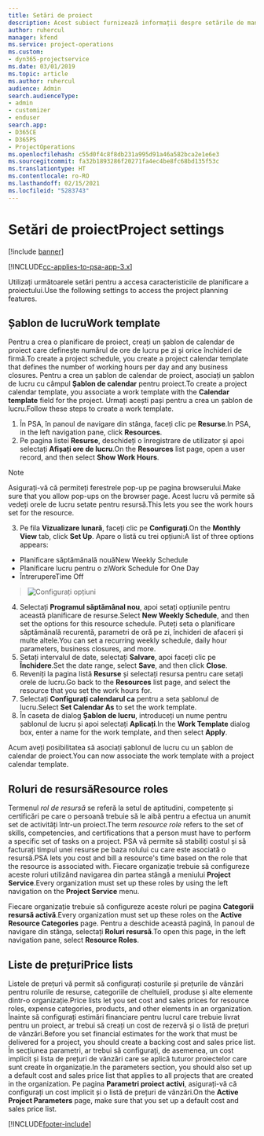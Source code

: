 ```yaml
---
title: Setări de proiect
description: Acest subiect furnizează informații despre setările de management de proiect.
author: ruhercul
manager: kfend
ms.service: project-operations
ms.custom:
- dyn365-projectservice
ms.date: 03/01/2019
ms.topic: article
ms.author: ruhercul
audience: Admin
search.audienceType:
- admin
- customizer
- enduser
search.app:
- D365CE
- D365PS
- ProjectOperations
ms.openlocfilehash: c55d0f4c8f8db231a995d91a46a582bca2e1e6e3
ms.sourcegitcommit: fa32b1893286f20271fa4ec4be8fc68bd135f53c
ms.translationtype: HT
ms.contentlocale: ro-RO
ms.lasthandoff: 02/15/2021
ms.locfileid: "5283743"
---
```

# <a name="project-settings"></a><span data-ttu-id="6c740-103">Setări de proiect</span><span class="sxs-lookup"><span data-stu-id="6c740-103">Project settings</span></span>

[!include [banner](../includes/psa-now-project-operations.md)]

[!INCLUDE[cc-applies-to-psa-app-3.x](../includes/cc-applies-to-psa-app-3x.md)]

<span data-ttu-id="6c740-104">Utilizați următoarele setări pentru a accesa caracteristicile de planificare a proiectului.</span><span class="sxs-lookup"><span data-stu-id="6c740-104">Use the following settings to access the project planning features.</span></span>

## <a name="work-template"></a><span data-ttu-id="6c740-105">Șablon de lucru</span><span class="sxs-lookup"><span data-stu-id="6c740-105">Work template</span></span>

<span data-ttu-id="6c740-106">Pentru a crea o planificare de proiect, creați un șablon de calendar de proiect care definește numărul de ore de lucru pe zi și orice închideri de firmă.</span><span class="sxs-lookup"><span data-stu-id="6c740-106">To create a project schedule, you create a project calendar template that defines the number of working hours per day and any business closures.</span></span> <span data-ttu-id="6c740-107">Pentru a crea un șablon de calendar de proiect, asociați un șablon de lucru cu câmpul **Șablon de calendar** pentru proiect.</span><span class="sxs-lookup"><span data-stu-id="6c740-107">To create a project calendar template, you associate a work template with the **Calendar template** field for the project.</span></span> <span data-ttu-id="6c740-108">Urmați acești pași pentru a crea un șablon de lucru.</span><span class="sxs-lookup"><span data-stu-id="6c740-108">Follow these steps to create a work template.</span></span>

1. <span data-ttu-id="6c740-109">În PSA, în panoul de navigare din stânga, faceți clic pe **Resurse**.</span><span class="sxs-lookup"><span data-stu-id="6c740-109">In PSA, in the left navigation pane, click **Resources**.</span></span> 
2. <span data-ttu-id="6c740-110">Pe pagina listei **Resurse**, deschideți o înregistrare de utilizator și apoi selectați **Afișați ore de lucru**.</span><span class="sxs-lookup"><span data-stu-id="6c740-110">On the **Resources** list page, open a user record, and then select **Show Work Hours**.</span></span>

  > [!NOTE]
  > <span data-ttu-id="6c740-111">Asigurați-vă că permiteți ferestrele pop-up pe pagina browserului.</span><span class="sxs-lookup"><span data-stu-id="6c740-111">Make sure that you allow pop-ups on the browser page.</span></span> <span data-ttu-id="6c740-112">Acest lucru vă permite să vedeți orele de lucru setate pentru resursă.</span><span class="sxs-lookup"><span data-stu-id="6c740-112">This lets you see the work hours set for the resource.</span></span>
  
3. <span data-ttu-id="6c740-113">Pe fila **Vizualizare lunară**, faceți clic pe **Configurați**.</span><span class="sxs-lookup"><span data-stu-id="6c740-113">On the **Monthly View** tab, click **Set Up**.</span></span> <span data-ttu-id="6c740-114">Apare o listă cu trei opțiuni:</span><span class="sxs-lookup"><span data-stu-id="6c740-114">A list of three options appears:</span></span> 

  - <span data-ttu-id="6c740-115">Planificare săptămânală nouă</span><span class="sxs-lookup"><span data-stu-id="6c740-115">New Weekly Schedule</span></span>
  - <span data-ttu-id="6c740-116">Planificare lucru pentru o zi</span><span class="sxs-lookup"><span data-stu-id="6c740-116">Work Schedule for One Day</span></span>
  - <span data-ttu-id="6c740-117">Întrerupere</span><span class="sxs-lookup"><span data-stu-id="6c740-117">Time Off</span></span>

> ![Configurați opțiuni](media/project-13.png)

4. <span data-ttu-id="6c740-119">Selectați **Programul săptămânal nou**, apoi setați opțiunile pentru această planificare de resurse.</span><span class="sxs-lookup"><span data-stu-id="6c740-119">Select **New Weekly Schedule**, and then set the options for this resource schedule.</span></span> <span data-ttu-id="6c740-120">Puteți seta o planificare săptămânală recurentă, parametri de oră pe zi, închideri de afaceri și multe altele.</span><span class="sxs-lookup"><span data-stu-id="6c740-120">You can set a recurring weekly schedule, daily hour parameters, business closures, and more.</span></span>
5. <span data-ttu-id="6c740-121">Setați intervalul de date, selectați **Salvare**, apoi faceți clic pe **Închidere**.</span><span class="sxs-lookup"><span data-stu-id="6c740-121">Set the date range, select **Save**, and then click **Close**.</span></span> 
6. <span data-ttu-id="6c740-122">Reveniți la pagina listă **Resurse** și selectați resursa pentru care setați orele de lucru.</span><span class="sxs-lookup"><span data-stu-id="6c740-122">Go back to the **Resources** list page, and select the resource that you set the work hours for.</span></span> 
7. <span data-ttu-id="6c740-123">Selectați **Configurați calendarul ca** pentru a seta șablonul de lucru.</span><span class="sxs-lookup"><span data-stu-id="6c740-123">Select **Set Calendar As** to set the work template.</span></span> 
8. <span data-ttu-id="6c740-124">În caseta de dialog **Șablon de lucru**, introduceți un nume pentru șablonul de lucru și apoi selectați **Aplicați**.</span><span class="sxs-lookup"><span data-stu-id="6c740-124">In the **Work Template** dialog box, enter a name for the work template, and then select **Apply**.</span></span> 

<span data-ttu-id="6c740-125">Acum aveți posibilitatea să asociați șablonul de lucru cu un șablon de calendar de proiect.</span><span class="sxs-lookup"><span data-stu-id="6c740-125">You can now associate the work template with a project calendar template.</span></span>

## <a name="resource-roles"></a><span data-ttu-id="6c740-126">Roluri de resursă</span><span class="sxs-lookup"><span data-stu-id="6c740-126">Resource roles</span></span>

<span data-ttu-id="6c740-127">Termenul *rol de resursă* se referă la setul de aptitudini, competențe și certificări pe care o persoană trebuie să le aibă pentru a efectua un anumit set de activități într-un proiect.</span><span class="sxs-lookup"><span data-stu-id="6c740-127">The term *resource role* refers to the set of skills, competencies, and certifications that a person must have to perform a specific set of tasks on a project.</span></span> <span data-ttu-id="6c740-128">PSA vă permite să stabiliți costul și să facturați timpul unei resurse pe baza rolului cu care este asociată o resursă.</span><span class="sxs-lookup"><span data-stu-id="6c740-128">PSA lets you cost and bill a resource's time based on the role that the resource is associated with.</span></span> <span data-ttu-id="6c740-129">Fiecare organizație trebuie să configureze aceste roluri utilizând navigarea din partea stângă a meniului **Project Service**.</span><span class="sxs-lookup"><span data-stu-id="6c740-129">Every organization must set up these roles by using the left navigation on the **Project Service** menu.</span></span>

<span data-ttu-id="6c740-130">Fiecare organizație trebuie să configureze aceste roluri pe pagina **Categorii resursă activă**.</span><span class="sxs-lookup"><span data-stu-id="6c740-130">Every organization must set up these roles on the **Active Resource Categories** page.</span></span> <span data-ttu-id="6c740-131">Pentru a deschide această pagină, în panoul de navigare din stânga, selectați **Roluri resursă**.</span><span class="sxs-lookup"><span data-stu-id="6c740-131">To open this page, in the left navigation pane, select **Resource Roles**.</span></span>

## <a name="price-lists"></a><span data-ttu-id="6c740-132">Liste de prețuri</span><span class="sxs-lookup"><span data-stu-id="6c740-132">Price lists</span></span>

<span data-ttu-id="6c740-133">Listele de prețuri vă permit să configurați costurile și prețurile de vânzări pentru rolurile de resurse, categoriile de cheltuieli, produse și alte elemente dintr-o organizație.</span><span class="sxs-lookup"><span data-stu-id="6c740-133">Price lists let you set cost and sales prices for resource roles, expense categories, products, and other elements in an organization.</span></span> <span data-ttu-id="6c740-134">Înainte să configurați estimări financiare pentru lucrul care trebuie livrat pentru un proiect, ar trebui să creați un cost de rezervă și o listă de prețuri de vânzări.</span><span class="sxs-lookup"><span data-stu-id="6c740-134">Before you set financial estimates for the work that must be delivered for a project, you should create a backing cost and sales price list.</span></span> <span data-ttu-id="6c740-135">În secțiunea parametri, ar trebui să configurați, de asemenea, un cost implicit și lista de prețuri de vânzări care se aplică tuturor proiectelor care sunt create în organizație.</span><span class="sxs-lookup"><span data-stu-id="6c740-135">In the parameters section, you should also set up a default cost and sales price list that applies to all projects that are created in the organization.</span></span> <span data-ttu-id="6c740-136">Pe pagina **Parametri proiect activi**, asigurați-vă că configurați un cost implicit și o listă de prețuri de vânzări.</span><span class="sxs-lookup"><span data-stu-id="6c740-136">On the **Active Project Parameters** page, make sure that you set up a default cost and sales price list.</span></span>


[!INCLUDE[footer-include](../includes/footer-banner.md)]